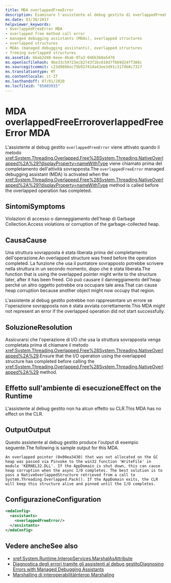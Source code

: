 ```yaml
---
title: MDA overlappedFreeError
description: Esaminare l'assistente al debug gestito di overlappedFreeError in .NET, che può essere attivato in violazione di accesso o danneggiamento dell'heap sottoposta a Garbage Collection.
ms.date: 03/30/2017
helpviewer_keywords:
- OverlappedFreeError MDA
- overlapped free method call error
- managed debugging assistants (MDAs), overlapped structures
- overlapped structures
- MDAs (managed debugging assistants), overlapped structures
- freeing overlapped structures
ms.assetid: b6ab2d48-6eee-4bab-97a3-046b3b0a5470
ms.openlocfilehash: 9be33c59723ecb2743f2bc610d7fb69d24ff388c
ms.sourcegitcommit: c23d9666ec75b91741da43ee3d91c317d68c7327
ms.translationtype: MT
ms.contentlocale: it-IT
ms.lasthandoff: 07/01/2020
ms.locfileid: "85803915"
---
```

# <a name="overlappedfreeerror-mda"></a><span data-ttu-id="dec19-103">MDA overlappedFreeError</span><span class="sxs-lookup"><span data-stu-id="dec19-103">overlappedFreeError MDA</span></span>
<span data-ttu-id="dec19-104">L'assistente al debug gestito `overlappedFreeError` viene attivato quando il metodo <xref:System.Threading.Overlapped.Free%28System.Threading.NativeOverlapped%2A%29?displayProperty=nameWithType> viene chiamato prima del completamento dell'attività sovrapposta.</span><span class="sxs-lookup"><span data-stu-id="dec19-104">The `overlappedFreeError` managed debugging assistant (MDA) is activated when the <xref:System.Threading.Overlapped.Free%28System.Threading.NativeOverlapped%2A%29?displayProperty=nameWithType> method is called before the overlapped operation has completed.</span></span>  
  
## <a name="symptoms"></a><span data-ttu-id="dec19-105">Sintomi</span><span class="sxs-lookup"><span data-stu-id="dec19-105">Symptoms</span></span>  
 <span data-ttu-id="dec19-106">Violazioni di accesso o danneggiamento dell'heap di Garbage Collection.</span><span class="sxs-lookup"><span data-stu-id="dec19-106">Access violations or corruption of the garbage-collected heap.</span></span>  
  
## <a name="cause"></a><span data-ttu-id="dec19-107">Causa</span><span class="sxs-lookup"><span data-stu-id="dec19-107">Cause</span></span>  
 <span data-ttu-id="dec19-108">Una struttura sovrapposta è stata liberata prima del completamento dell'operazione.</span><span class="sxs-lookup"><span data-stu-id="dec19-108">An overlapped structure was freed before the operation completed.</span></span> <span data-ttu-id="dec19-109">La funzione che usa il puntatore sovrapposto potrebbe scrivere nella struttura in un secondo momento, dopo che è stata liberata.</span><span class="sxs-lookup"><span data-stu-id="dec19-109">The function that is using the overlapped pointer might write to the structure later, after it has been freed.</span></span> <span data-ttu-id="dec19-110">Ciò può causare il danneggiamento dell'heap perché un altro oggetto potrebbe ora occupare tale area.</span><span class="sxs-lookup"><span data-stu-id="dec19-110">That can cause heap corruption because another object might now occupy that region.</span></span>  
  
 <span data-ttu-id="dec19-111">L'assistente al debug gestito potrebbe non rappresentare un errore se l'operazione sovrapposta non è stata avviata correttamente.</span><span class="sxs-lookup"><span data-stu-id="dec19-111">This MDA might not represent an error if the overlapped operation did not start successfully.</span></span>  
  
## <a name="resolution"></a><span data-ttu-id="dec19-112">Soluzione</span><span class="sxs-lookup"><span data-stu-id="dec19-112">Resolution</span></span>  
 <span data-ttu-id="dec19-113">Assicurarsi che l'operazione di I/O che usa la struttura sovrapposta venga completata prima di chiamare il metodo <xref:System.Threading.Overlapped.Free%28System.Threading.NativeOverlapped%2A%29>.</span><span class="sxs-lookup"><span data-stu-id="dec19-113">Ensure that the I/O operation using the overlapped structure has completed before calling the <xref:System.Threading.Overlapped.Free%28System.Threading.NativeOverlapped%2A%29> method.</span></span>  
  
## <a name="effect-on-the-runtime"></a><span data-ttu-id="dec19-114">Effetto sull'ambiente di esecuzione</span><span class="sxs-lookup"><span data-stu-id="dec19-114">Effect on the Runtime</span></span>  
 <span data-ttu-id="dec19-115">L'assistente al debug gestito non ha alcun effetto su CLR.</span><span class="sxs-lookup"><span data-stu-id="dec19-115">This MDA has no effect on the CLR.</span></span>  
  
## <a name="output"></a><span data-ttu-id="dec19-116">Output</span><span class="sxs-lookup"><span data-stu-id="dec19-116">Output</span></span>  
 <span data-ttu-id="dec19-117">Questo assistente al debug gestito produce l'output di esempio seguente.</span><span class="sxs-lookup"><span data-stu-id="dec19-117">The following is sample output for this MDA.</span></span>  
  
 `An overlapped pointer (0x00ea3430) that was not allocated on the GC heap was passed via Pinvoke to the win32 function 'WriteFile' in module 'KERNEL32.DLL'. If the AppDomain is shut down, this can cause heap corruption when the async I/O completes. The best solution is to pass a NativeOverlappedStructure retrieved from a call to System.Threading.Overlapped.Pack(). If the AppDomain exits, the CLR will keep this structure alive and pinned until the I/O completes.`  
  
## <a name="configuration"></a><span data-ttu-id="dec19-118">Configurazione</span><span class="sxs-lookup"><span data-stu-id="dec19-118">Configuration</span></span>  
  
```xml  
<mdaConfig>  
  <assistants>  
    <overlappedFreeError/>  
  </assistants>  
</mdaConfig>  
```  
  
## <a name="see-also"></a><span data-ttu-id="dec19-119">Vedere anche</span><span class="sxs-lookup"><span data-stu-id="dec19-119">See also</span></span>

- <xref:System.Runtime.InteropServices.MarshalAsAttribute>
- [<span data-ttu-id="dec19-120">Diagnostica degli errori tramite gli assistenti al debug gestito</span><span class="sxs-lookup"><span data-stu-id="dec19-120">Diagnosing Errors with Managed Debugging Assistants</span></span>](diagnosing-errors-with-managed-debugging-assistants.md)
- [<span data-ttu-id="dec19-121">Marshalling di interoperabilità</span><span class="sxs-lookup"><span data-stu-id="dec19-121">Interop Marshaling</span></span>](../interop/interop-marshaling.md)

